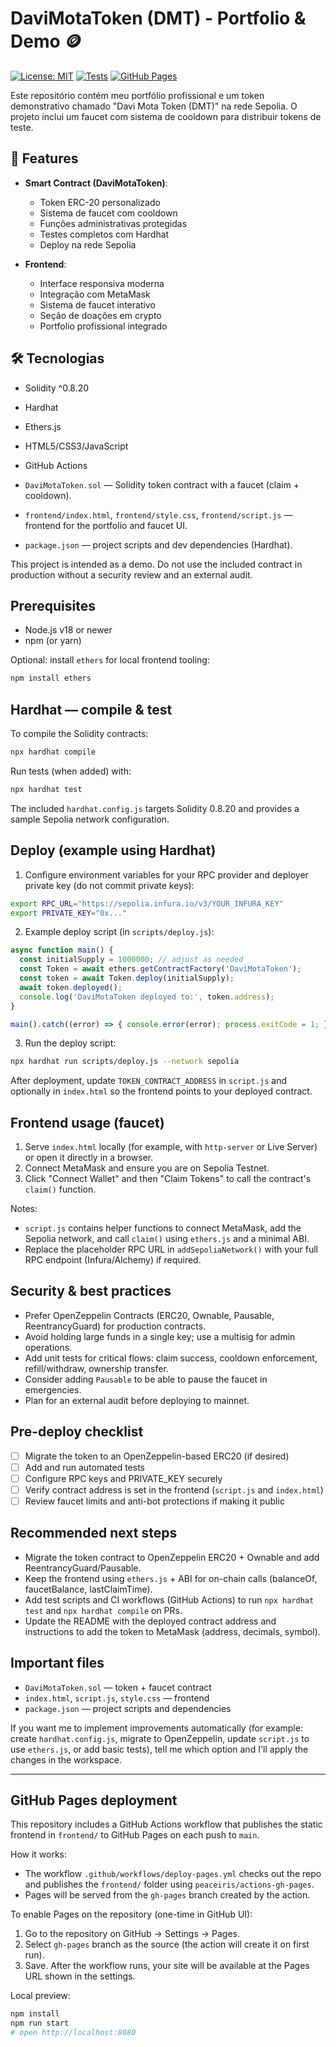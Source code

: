 # DaviMotaToken (DMT) - Portfolio & Demo 🪙

[![License: MIT](https://img.shields.io/badge/License-MIT-yellow.svg)](https://opensource.org/licenses/MIT)
[![Tests](https://github.com/Davemottaa/portifolio/actions/workflows/test.yml/badge.svg)](https://github.com/Davemottaa/portifolio/actions/workflows/test.yml)
[![GitHub Pages](https://github.com/Davemottaa/portifolio/actions/workflows/deploy-pages.yml/badge.svg)](https://github.com/Davemottaa/portifolio/actions/workflows/deploy-pages.yml)

Este repositório contém meu portfólio profissional e um token demonstrativo chamado "Davi Mota Token (DMT)" na rede Sepolia. O projeto inclui um faucet com sistema de cooldown para distribuir tokens de teste.

## 🚀 Features

- **Smart Contract (DaviMotaToken)**:
  - Token ERC-20 personalizado
  - Sistema de faucet com cooldown
  - Funções administrativas protegidas
  - Testes completos com Hardhat
  - Deploy na rede Sepolia

- **Frontend**:
  - Interface responsiva moderna
  - Integração com MetaMask
  - Sistema de faucet interativo
  - Seção de doações em crypto
  - Portfolio profissional integrado

## 🛠️ Tecnologias

- Solidity ^0.8.20
- Hardhat
- Ethers.js
- HTML5/CSS3/JavaScript
- GitHub Actions

- `DaviMotaToken.sol` — Solidity token contract with a faucet (claim + cooldown).
 - `frontend/index.html`, `frontend/style.css`, `frontend/script.js` — frontend for the portfolio and faucet UI.
- `package.json` — project scripts and dev dependencies (Hardhat).

This project is intended as a demo. Do not use the included contract in production without a security review and an external audit.

## Prerequisites

- Node.js v18 or newer
- npm (or yarn)

Optional: install `ethers` for local frontend tooling:

```bash
npm install ethers
```

## Hardhat — compile & test

To compile the Solidity contracts:

```bash
npx hardhat compile
```

Run tests (when added) with:

```bash
npx hardhat test
```

The included `hardhat.config.js` targets Solidity 0.8.20 and provides a sample Sepolia network configuration.

## Deploy (example using Hardhat)

1. Configure environment variables for your RPC provider and deployer private key (do not commit private keys):

```bash
export RPC_URL="https://sepolia.infura.io/v3/YOUR_INFURA_KEY"
export PRIVATE_KEY="0x..."
```

2. Example deploy script (in `scripts/deploy.js`):

```js
async function main() {
  const initialSupply = 1000000; // adjust as needed
  const Token = await ethers.getContractFactory('DaviMotaToken');
  const token = await Token.deploy(initialSupply);
  await token.deployed();
  console.log('DaviMotaToken deployed to:', token.address);
}

main().catch((error) => { console.error(error); process.exitCode = 1; });
```

3. Run the deploy script:

```bash
npx hardhat run scripts/deploy.js --network sepolia
```

After deployment, update `TOKEN_CONTRACT_ADDRESS` in `script.js` and optionally in `index.html` so the frontend points to your deployed contract.

## Frontend usage (faucet)

1. Serve `index.html` locally (for example, with `http-server` or Live Server) or open it directly in a browser.
2. Connect MetaMask and ensure you are on Sepolia Testnet.
3. Click "Connect Wallet" and then "Claim Tokens" to call the contract's `claim()` function.

Notes:

- `script.js` contains helper functions to connect MetaMask, add the Sepolia network, and call `claim()` using `ethers.js` and a minimal ABI.
- Replace the placeholder RPC URL in `addSepoliaNetwork()` with your full RPC endpoint (Infura/Alchemy) if required.

## Security & best practices

- Prefer OpenZeppelin Contracts (ERC20, Ownable, Pausable, ReentrancyGuard) for production contracts.
- Avoid holding large funds in a single key; use a multisig for admin operations.
- Add unit tests for critical flows: claim success, cooldown enforcement, refill/withdraw, ownership transfer.
- Consider adding `Pausable` to be able to pause the faucet in emergencies.
- Plan for an external audit before deploying to mainnet.

## Pre-deploy checklist

- [ ] Migrate the token to an OpenZeppelin-based ERC20 (if desired)
- [ ] Add and run automated tests
- [ ] Configure RPC keys and PRIVATE_KEY securely
- [ ] Verify contract address is set in the frontend (`script.js` and `index.html`)
- [ ] Review faucet limits and anti-bot protections if making it public

## Recommended next steps

- Migrate the token contract to OpenZeppelin ERC20 + Ownable and add ReentrancyGuard/Pausable.
- Keep the frontend using `ethers.js` + ABI for on-chain calls (balanceOf, faucetBalance, lastClaimTime).
- Add test scripts and CI workflows (GitHub Actions) to run `npx hardhat test` and `npx hardhat compile` on PRs.
- Update the README with the deployed contract address and instructions to add the token to MetaMask (address, decimals, symbol).

## Important files

- `DaviMotaToken.sol` — token + faucet contract
- `index.html`, `script.js`, `style.css` — frontend
- `package.json` — project scripts and dependencies

If you want me to implement improvements automatically (for example: create `hardhat.config.js`, migrate to OpenZeppelin, update `script.js` to use `ethers.js`, or add basic tests), tell me which option and I'll apply the changes in the workspace.

---

## GitHub Pages deployment

This repository includes a GitHub Actions workflow that publishes the static frontend in `frontend/` to GitHub Pages on each push to `main`.

How it works:
- The workflow `.github/workflows/deploy-pages.yml` checks out the repo and publishes the `frontend/` folder using `peaceiris/actions-gh-pages`.
- Pages will be served from the `gh-pages` branch created by the action.

To enable Pages on the repository (one-time in GitHub UI):
1. Go to the repository on GitHub → Settings → Pages.
2. Select `gh-pages` branch as the source (the action will create it on first run).
3. Save. After the workflow runs, your site will be available at the Pages URL shown in the settings.

Local preview:

```bash
npm install
npm run start
# open http://localhost:8080
```
